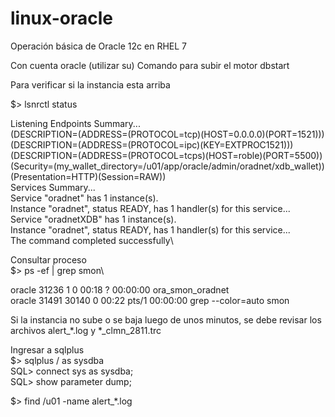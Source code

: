 # linux-oracle
Operación básica de Oracle 12c en RHEL 7

Con cuenta oracle (utilizar su)
Comando para subir el motor
dbstart <sid> 

Para verificar si la instancia esta arriba

$> lsnrctl status

Listening Endpoints Summary...\
  (DESCRIPTION=(ADDRESS=(PROTOCOL=tcp)(HOST=0.0.0.0)(PORT=1521)))\
  (DESCRIPTION=(ADDRESS=(PROTOCOL=ipc)(KEY=EXTPROC1521)))\
  (DESCRIPTION=(ADDRESS=(PROTOCOL=tcps)(HOST=roble)(PORT=5500))(Security=(my_wallet_directory=/u01/app/oracle/admin/oradnet/xdb_wallet))(Presentation=HTTP)(Session=RAW))\
Services Summary...\
Service "oradnet" has 1 instance(s).\
  Instance "oradnet", status READY, has 1 handler(s) for this service...\
Service "oradnetXDB" has 1 instance(s).\
  Instance "oradnet", status READY, has 1 handler(s) for this service...\
The command completed successfully\

Consultar proceso\
$> ps -ef | grep smon\

oracle   31236     1  0 00:18 ?        00:00:00 ora_smon_oradnet\
oracle   31491 30140  0 00:22 pts/1    00:00:00 grep --color=auto smon

Si la instancia no sube o se baja luego de unos minutos, se debe revisar los archivos alert_*.log
y *_clmn_2811.trc

Ingresar a sqlplus\
$> sqlplus / as sysdba\
SQL> connect sys as sysdba;\
SQL> show parameter dump;

$> find /u01 -name alert_*.log





